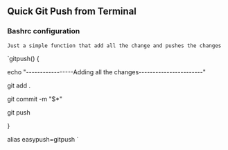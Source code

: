 ## Quick Git Push from Terminal

### Bashrc configuration
`Just a simple function that add all the change and pushes the changes`

`gitpush()
{

echo "-----------------Adding all the changes-----------------------"

git add .

git commit -m "$*"

git push

}

alias easypush=gitpush
`
